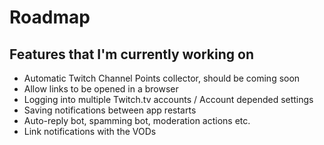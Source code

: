 # Roadmap

## Features that I'm currently working on

* Automatic Twitch Channel Points collector, should be coming soon
* Allow links to be opened in a browser
* Logging into multiple Twitch.tv accounts / Account depended settings
* Saving notifications between app restarts
* Auto-reply bot, spamming bot, moderation actions etc.
* Link notifications with the VODs
